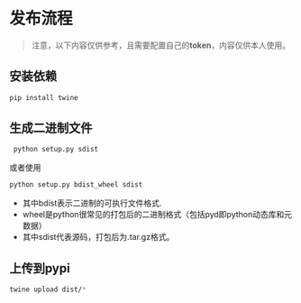 # 发布流程

> 注意，以下内容仅供参考，且需要配置自己的**token**，内容仅供本人使用。

## 安装依赖

```bash
pip install twine
```

## 生成二进制文件

```bash
 python setup.py sdist  
```

或者使用

```bash
python setup.py bdist_wheel sdist
```

* 其中bdist表示二进制的可执行文件格式.
* wheel是python很常见的打包后的二进制格式（包括pyd即python动态库和元数据）
* 其中sdist代表源码，打包后为.tar.gz格式。

## 上传到pypi

```bash
twine upload dist/*
```
